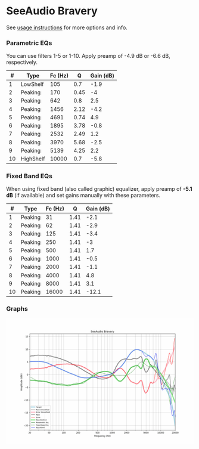 # SeeAudio Bravery
See [usage instructions](https://github.com/jaakkopasanen/AutoEq#usage) for more options and info.

### Parametric EQs
You can use filters 1-5 or 1-10. Apply preamp of -4.9 dB or -6.6 dB, respectively.

|   # | Type      |   Fc (Hz) |    Q |   Gain (dB) |
|-----|-----------|-----------|------|-------------|
|   1 | LowShelf  |       105 | 0.7  |        -1.9 |
|   2 | Peaking   |       170 | 0.45 |        -4   |
|   3 | Peaking   |       642 | 0.8  |         2.5 |
|   4 | Peaking   |      1456 | 2.12 |        -4.2 |
|   5 | Peaking   |      4691 | 0.74 |         4.9 |
|   6 | Peaking   |      1895 | 3.78 |        -0.8 |
|   7 | Peaking   |      2532 | 2.49 |         1.2 |
|   8 | Peaking   |      3970 | 5.68 |        -2.5 |
|   9 | Peaking   |      5139 | 4.25 |         2.2 |
|  10 | HighShelf |     10000 | 0.7  |        -5.8 |

### Fixed Band EQs
When using fixed band (also called graphic) equalizer, apply preamp of **-5.1 dB** (if available) and set gains manually with these parameters.

|   # | Type    |   Fc (Hz) |    Q |   Gain (dB) |
|-----|---------|-----------|------|-------------|
|   1 | Peaking |        31 | 1.41 |        -2.1 |
|   2 | Peaking |        62 | 1.41 |        -2.9 |
|   3 | Peaking |       125 | 1.41 |        -3.4 |
|   4 | Peaking |       250 | 1.41 |        -3   |
|   5 | Peaking |       500 | 1.41 |         1.7 |
|   6 | Peaking |      1000 | 1.41 |        -0.5 |
|   7 | Peaking |      2000 | 1.41 |        -1.1 |
|   8 | Peaking |      4000 | 1.41 |         4.8 |
|   9 | Peaking |      8000 | 1.41 |         3.1 |
|  10 | Peaking |     16000 | 1.41 |       -12.1 |

### Graphs
![](./SeeAudio%20Bravery.png)
